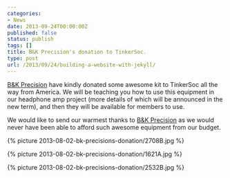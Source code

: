 ```yaml
---
categories:
- News
date: 2013-09-24T00:00:00Z
published: false
status: publish
tags: []
title: B&K Precision's donation to TinkerSoc.
type: post
url: /2013/09/24/building-a-website-with-jekyll/
---
```


[B&amp;K Precision](http://www.bkprecision.com/) have kindly donated some
awesome kit to TinkerSoc all the way from America. We will be teaching you how
to use this equipment in our headphone amp project (more details of which will
be announced in the new term), and then they will be available for members to
use.

We would like to send our warmest thanks to 
[B&amp;K Precision](http://www.bkprecision.com/) as we would never have been able to
afford such awesome equipment from our budget.

{% picture 2013-08-02-bk-precisions-donation/2708B.jpg  %}

{% picture 2013-08-02-bk-precisions-donation/1621A.jpg  %}

{% picture 2013-08-02-bk-precisions-donation/2532B.jpg %}

